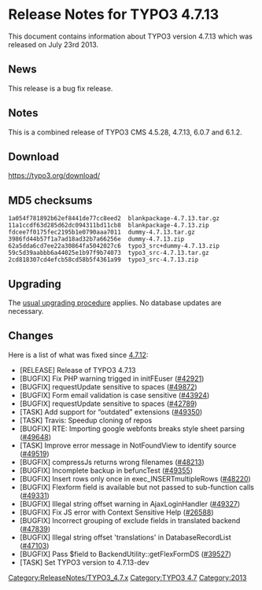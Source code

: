 Release Notes for TYPO3 4.7.13
==============================

This document contains information about TYPO3 version 4.7.13 which was
released on July 23rd 2013.

News
----

This release is a bug fix release.

Notes
-----

This is a combined release of TYPO3 CMS 4.5.28, 4.7.13, 6.0.7 and 6.1.2.

Download
--------

<https://typo3.org/download/>

MD5 checksums
-------------

    1a054f781892b62ef8441de77cc8eed2  blankpackage-4.7.13.tar.gz
    11a1ccdf63d285d62dc094311bd11cb8  blankpackage-4.7.13.zip
    fdcee7f0175fec2195b1e0790aaa7011  dummy-4.7.13.tar.gz
    3986fd44b57f1a7ad18ad32b7a66256e  dummy-4.7.13.zip
    62a5dda6cd7ee22a30864fa5042027c6  typo3_src+dummy-4.7.13.zip
    59c5d39aabbb6a44025e1b97f9b74073  typo3_src-4.7.13.tar.gz
    2cd818307cd4efcb58cd58b5f4361a99  typo3_src-4.7.13.zip

Upgrading
---------

The [usual upgrading
procedure](https://docs.typo3.org/typo3cms/InstallationGuide/) applies.
No database updates are necessary.

Changes
-------

Here is a list of what was fixed since
[4.7.12](TYPO3_4.7.12 "wikilink"):

-   \[RELEASE\] Release of TYPO3 4.7.13
-   \[BUGFIX\] Fix PHP warning trigged in initFEuser
    ([\#42921](https://forge.typo3.org/issues/42921))
-   \[BUGFIX\] requestUpdate sensitive to spaces
    ([\#49872](https://forge.typo3.org/issues/49872))
-   \[BUGFIX\] Form email validation is case sensitive
    ([\#43924](https://forge.typo3.org/issues/43924))
-   \[BUGFIX\] requestUpdate sensitive to spaces
    ([\#42789](https://forge.typo3.org/issues/42789))
-   \[TASK\] Add support for “outdated” extensions
    ([\#49350](https://forge.typo3.org/issues/49350))
-   \[TASK\] Travis: Speedup cloning of repos
-   \[BUGFIX\] RTE: Importing google webfonts breaks style sheet parsing
    ([\#49648](https://forge.typo3.org/issues/49648))
-   \[TASK\] Improve error message in NotFoundView to identify source
    ([\#49519](https://forge.typo3.org/issues/49519))
-   \[BUGFIX\] compressJs returns wrong filenames
    ([\#48213](https://forge.typo3.org/issues/48213))
-   \[BUGFIX\] Incomplete backup in befuncTest
    ([\#49355](https://forge.typo3.org/issues/49355))
-   \[BUGFIX\] Insert rows only once in exec\_INSERTmultipleRows
    ([\#48220](https://forge.typo3.org/issues/48220))
-   \[BUGFIX\] Flexform field is available but not passed to
    sub-function calls ([\#49331](https://forge.typo3.org/issues/49331))
-   \[BUGFIX\] Illegal string offset warning in AjaxLoginHandler
    ([\#49327](https://forge.typo3.org/issues/49327))
-   \[BUGFIX\] Fix JS error with Context Sensitive Help
    ([\#26588](https://forge.typo3.org/issues/26588))
-   \[BUGFIX\] Incorrect grouping of exclude fields in translated
    backend ([\#47839](https://forge.typo3.org/issues/47839))
-   \[BUGFIX\] Illegal string offset 'translations' in
    DatabaseRecordList ([\#47103](https://forge.typo3.org/issues/47103))
-   \[BUGFIX\] Pass \$field to BackendUtility::getFlexFormDS
    ([\#39527](https://forge.typo3.org/issues/39527))
-   \[TASK\] Set TYPO3 version to 4.7.13-dev

<Category:ReleaseNotes/TYPO3_4.7.x> [Category:TYPO3
4.7](Category:TYPO3_4.7 "wikilink") <Category:2013>
